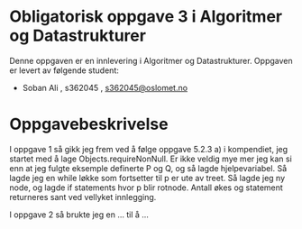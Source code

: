 # Obligatorisk oppgave 3 i Algoritmer og Datastrukturer

Denne oppgaven er en innlevering i Algoritmer og Datastrukturer. 
Oppgaven er levert av følgende student:
* Soban Ali , s362045 , s362045@oslomet.no


# Oppgavebeskrivelse

I oppgave 1 så gikk jeg frem ved å følge oppgave 5.2.3 a) i kompendiet, jeg startet med å lage Objects.requireNonNull. Er ikke veldig mye mer jeg kan si enn at jeg fulgte eksemple definerte P og Q, og så lagde hjelpevariabel. Så lagde jeg en while løkke som fortsetter til p er ute av treet. Så lagde jeg ny node, og lagde if statements hvor p blir rotnode. Antall økes og statement returneres sant ved vellyket innlegging. 

I oppgave 2 så brukte jeg en ... til å ...
